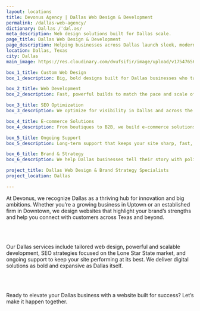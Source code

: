 ```yaml
---
layout: locations
title: Devonus Agency | Dallas Web Design & Development
permalink: /dallas-web-agency/
dictionary: Dal‧las /ˈdæl.əs/
meta_description: Web design solutions built for Dallas scale.
page_title: Dallas Web Design & Development
page_description: Helping businesses across Dallas launch sleek, modern websites.
location: Dallas, Texas
city: Dallas
main_image: https://res.cloudinary.com/dvufsifir/image/upload/v1754765650/dallas_oujo5l.webp

box_1_title: Custom Web Design
box_1_description: Big, bold designs built for Dallas businesses who take their digital presence seriously.

box_2_title: Web Development
box_2_description: Fast, powerful builds to match the pace and scale of Texas-sized ambitions.

box_3_title: SEO Optimization
box_3_description: We optimize for visibility in Dallas and across the state — so you get seen and found.

box_4_title: E-commerce Solutions
box_4_description: From boutiques to B2B, we build e-commerce solutions that convert.

box_5_title: Ongoing Support
box_5_description: Long-term support that keeps your site sharp, fast, and secure.

box_6_title: Brand & Strategy
box_6_description: We help Dallas businesses tell their story with polish, precision, and pride.

project_title: Dallas Web Design & Brand Strategy Specialists
project_location: Dallas

---
```


At Devonus, we recognize Dallas as a thriving hub for innovation and big ambitions. Whether you’re a growing business in Uptown or an established firm in Downtown, we design websites that highlight your brand’s strengths and help you connect with customers across Texas and beyond.

<br>  
<br>

Our Dallas services include tailored web design, powerful and scalable development, SEO strategies focused on the Lone Star State market, and ongoing support to keep your site performing at its best. We deliver digital solutions as bold and expansive as Dallas itself.

<br>  
<br>

Ready to elevate your Dallas business with a website built for success? Let’s make it happen together.
